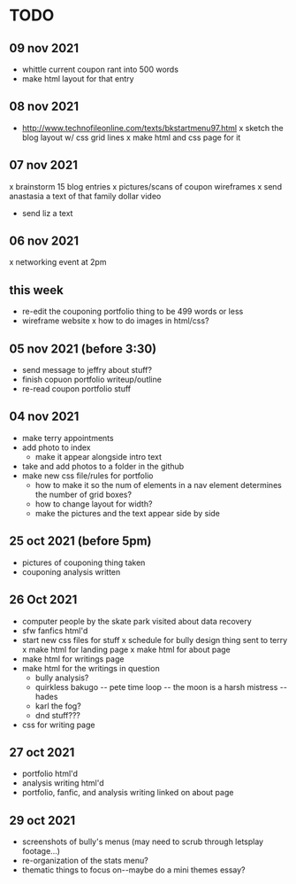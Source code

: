 # TODO
## 09 nov 2021
- whittle current coupon rant into 500 words
- make html layout for that entry 

## 08 nov 2021
- http://www.technofileonline.com/texts/bkstartmenu97.html
x sketch the blog layout w/ css grid lines
x make html and css page for it 

## 07 nov 2021
x brainstorm 15 blog entries
x pictures/scans of coupon wireframes
x send anastasia a text of that family dollar video
- send liz a text

## 06 nov 2021
x networking event at 2pm

## this week
- re-edit the couponing portfolio thing to be 499 words or less
- wireframe website
x how to do images in html/css?

## 05 nov 2021 (before 3:30)
- send message to jeffry about stuff?
- finish copuon portfolio writeup/outline
- re-read coupon portfolio stuff

## 04 nov 2021
- make terry appointments
- add photo to index
  - make it appear alongside intro text
- take and add photos to a folder in the github
- make new css file/rules for portfolio
  - how to make it so the num of elements in a nav element determines the number of grid boxes?
  - how to change layout for width?
  - make the pictures and the text appear side by side

## 25 oct 2021 (before 5pm)
- pictures of couponing thing taken
- couponing analysis written

## 26 Oct 2021
- computer people by the skate park visited about data recovery
- sfw fanfics html'd
- start new css files for stuff
x schedule for bully design thing sent to terry
x make html for landing page
x make html for about page
- make html for writings page
- make html for the writings in question
  - bully analysis?
  - quirkless bakugo
  -- pete time loop
  -- the moon is a harsh mistress
  -- hades
  - karl the fog?
  - dnd stuff???
- css for writing page 

## 27 oct 2021
- portfolio html'd
- analysis writing html'd
- portfolio, fanfic, and analysis writing linked on about page

## 29 oct 2021
- screenshots of bully's menus (may need to scrub through letsplay footage...)
- re-organization of the stats menu?
- thematic things to focus on--maybe do a mini themes essay?
